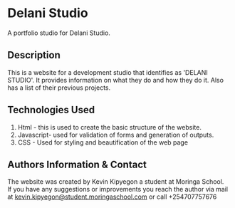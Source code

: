 # Delani Studio
A portfolio studio for Delani Studio.

## Description

This is a website for a development studio that identifies as 'DELANI STUDIO'. It provides information on what they do and how they do it. Also has a list of their previous projects.
## Technologies Used
1. Html - this is used to create the basic structure of the website.
2. Javascript- used for validation of forms and generation of outputs.
3. CSS - Used for styling and beautification of the web page
## Authors Information & Contact
The website was created by Kevin Kipyegon a student at Moringa School.<br>If you have any suggestions or improvements you reach the author via mail at kevin.kipyegon@student.moringaschool.com or call +254707757676